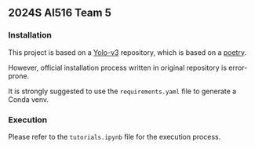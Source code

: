 ## 2024S AI516 Team 5

### Installation

This project is based on a [Yolo-v3](https://github.com/eriklindernoren/PyTorch-YOLOv3) repository, which is based on a [poetry](https://github.com/python-poetry/poetry).

However, official installation process written in original repository is error-prone.

It is strongly suggested to use the `requirements.yaml` file to generate a Conda venv.

### Execution

Please refer to the `tutorials.ipynb` file for the execution process.